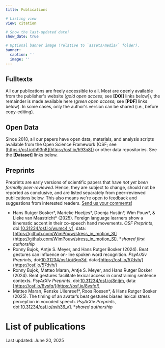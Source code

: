```yaml
---
title: Publications

# Listing view
view: citation

# Show the last-updated date?
show_date: true

# Optional banner image (relative to `assets/media/` folder).
banner:
  caption: ''
  image: ''
---
```


## **Fulltexts**
All our publications are freely accessible to all. Most are openly available from the publisher's website (*gold open access*; see **[DOI]** links below]), the remainder is made available here (*green open access*; see **[PDF]** links below). In some cases, only the author's version can be shared (i.e., before copy-editing).

## **Open Data**
Since 2018, all our papers have open data, materials, and analysis scripts available from the Open Science Framework (OSF; see [https://osf.io/h93n8](https://osf.io/h93n8)) or other data repositories. See the **[Dataset]** links below.

## **Preprints**
Preprints are early versions of scientific papers that have *not yet been formally peer-reviewed*. Hence, they are subject to change, should not be reported as conclusive, and are listed separately from peer-reviewed publications below. This also means we're open to feedback and suggestions from interested readers. [Send us your comments!](../../contact)
- Hans Rutger Bosker\*, Marieke Hoetjes\*, Doenja Hustin\*, Wim Pouw\*, & Lieke van Maastricht\* (2025). Foreign language learners show a kinematic accent in their co-speech hand movements. *OSF Preprints*, doi:[10.31234/osf.io/wumc4_v1](https://doi.org/10.31234/osf.io/wumc4_v1), data: [https://github.com/WimPouw/stress_in_motion_SI](https://github.com/WimPouw/stress_in_motion_SI). \**shared first authorship*
- Ronny Bujok, Antje S. Meyer, and Hans Rutger Bosker (2024). Beat gestures can influence on-line spoken word recognition. *PsyArXiv Preprints*, doi:[10.31234/osf.io/6gn3d](https://doi.org/10.31234/osf.io/6gn3d), data:[https://osf.io/57dvh/](https://osf.io/57dvh/)
- Ronny Bujok, Matteo Maran, Antje S. Meyer, and Hans Rutger Bosker (2024). Beat gestures facilitate lexical access in constraining sentence contexts. *PsyArXiv Preprints*, doi:[10.31234/osf.io/8ntjm](https://doi.org/10.31234/osf.io/8ntjm), data:[https://osf.io/8vsfq/](https://osf.io/8vsfq/)
- Matteo Maran, Renske Uilenreef\*, Roos Rossen\*, & Hans Rutger Bosker (2025). The timing of an avatar’s beat gestures biases lexical stress perception in vocoded speech. *PsyArXiv Preprints*, doi:[10.31234/osf.io/nvh36_v1](https://doi.org/10.31234/osf.io/nvh36_v1). \**shared authorship*

# List of publications
Last updated: June 20, 2025

<br />
<br />
